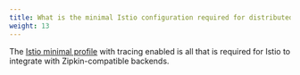 ```yaml
---
title: What is the minimal Istio configuration required for distributed tracing?
weight: 13
---
```


The [Istio minimal profile](/docs/setup/kubernetes/install/helm/) with tracing enabled is all that is required for Istio to integrate with Zipkin-compatible backends.
